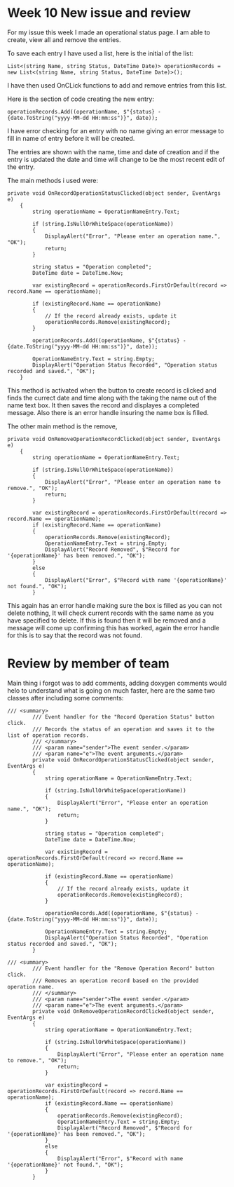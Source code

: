 # Week 10 New issue and review

For my issue this week I made an operational status page. I am able to create, view all and remove the entries. 

To save each entry I have used a list, here is the initial of the list:

```
List<(string Name, string Status, DateTime Date)> operationRecords = new List<(string Name, string Status, DateTime Date)>();
```

I have then used OnCLick functions to add and remove entries from this list. 

Here is the section of code creating the new entry: 

```
operationRecords.Add((operationName, $"{status} - {date.ToString("yyyy-MM-dd HH:mm:ss")}", date));
```
I have error checking for an entry with no name giving an error message to fill in name of entry before it will be created. 

The entries are shown with the name, time and date of creation and if the entry is updated the date and time will change to be the most recent edit of the entry. 

The main methods i used were: 

```
private void OnRecordOperationStatusClicked(object sender, EventArgs e)
    {
        string operationName = OperationNameEntry.Text;

        if (string.IsNullOrWhiteSpace(operationName))
        {
            DisplayAlert("Error", "Please enter an operation name.", "OK");
            return;
        }

        string status = "Operation completed";
        DateTime date = DateTime.Now;

        var existingRecord = operationRecords.FirstOrDefault(record => record.Name == operationName);

        if (existingRecord.Name == operationName)
        {
            // If the record already exists, update it
            operationRecords.Remove(existingRecord);
        }

        operationRecords.Add((operationName, $"{status} - {date.ToString("yyyy-MM-dd HH:mm:ss")}", date));

        OperationNameEntry.Text = string.Empty;
        DisplayAlert("Operation Status Recorded", "Operation status recorded and saved.", "OK");
    }
```

This method is activated when the button to create record is clicked and finds the currect date and time along with the taking the name out of the name text box. It then saves the record and displayes a completed message. Also there is an error handle insuring the name box is filled.


The other main method is the remove, 

```
private void OnRemoveOperationRecordClicked(object sender, EventArgs e)
    {
        string operationName = OperationNameEntry.Text;

        if (string.IsNullOrWhiteSpace(operationName))
        {
            DisplayAlert("Error", "Please enter an operation name to remove.", "OK");
            return;
        }

        var existingRecord = operationRecords.FirstOrDefault(record => record.Name == operationName);
        if (existingRecord.Name == operationName)
        {
            operationRecords.Remove(existingRecord);
            OperationNameEntry.Text = string.Empty;
            DisplayAlert("Record Removed", $"Record for '{operationName}' has been removed.", "OK");
        }
        else
        {
            DisplayAlert("Error", $"Record with name '{operationName}' not found.", "OK");
        }
```

This again has an error handle making sure the box is filled as you can not delete nothing, It will check current records with the same name as you have specified to delete. If this is found then it will be removed and a message will come up confirming this has worked, again the error handle for this is to say that the record was not found. 

# Review by member of team

Main thing i forgot was to add comments, adding doxygen comments would helo to understand what is going on much faster, here are the same two classes after including some comments:

```
/// <summary>
        /// Event handler for the "Record Operation Status" button click.
        /// Records the status of an operation and saves it to the list of operation records.
        /// </summary>
        /// <param name="sender">The event sender.</param>
        /// <param name="e">The event arguments.</param>
        private void OnRecordOperationStatusClicked(object sender, EventArgs e)
        {
            string operationName = OperationNameEntry.Text;

            if (string.IsNullOrWhiteSpace(operationName))
            {
                DisplayAlert("Error", "Please enter an operation name.", "OK");
                return;
            }

            string status = "Operation completed";
            DateTime date = DateTime.Now;

            var existingRecord = operationRecords.FirstOrDefault(record => record.Name == operationName);

            if (existingRecord.Name == operationName)
            {
                // If the record already exists, update it
                operationRecords.Remove(existingRecord);
            }

            operationRecords.Add((operationName, $"{status} - {date.ToString("yyyy-MM-dd HH:mm:ss")}", date));

            OperationNameEntry.Text = string.Empty;
            DisplayAlert("Operation Status Recorded", "Operation status recorded and saved.", "OK");
        }

```


```
/// <summary>
        /// Event handler for the "Remove Operation Record" button click.
        /// Removes an operation record based on the provided operation name.
        /// </summary>
        /// <param name="sender">The event sender.</param>
        /// <param name="e">The event arguments.</param>
        private void OnRemoveOperationRecordClicked(object sender, EventArgs e)
        {
            string operationName = OperationNameEntry.Text;

            if (string.IsNullOrWhiteSpace(operationName))
            {
                DisplayAlert("Error", "Please enter an operation name to remove.", "OK");
                return;
            }

            var existingRecord = operationRecords.FirstOrDefault(record => record.Name == operationName);
            if (existingRecord.Name == operationName)
            {
                operationRecords.Remove(existingRecord);
                OperationNameEntry.Text = string.Empty;
                DisplayAlert("Record Removed", $"Record for '{operationName}' has been removed.", "OK");
            }
            else
            {
                DisplayAlert("Error", $"Record with name '{operationName}' not found.", "OK");
            }
        }
```



